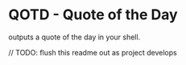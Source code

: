 # QOTD - Quote of the Day

outputs a quote of the day in your shell.

// TODO: flush this readme out as project develops
